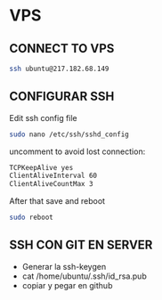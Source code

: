 # VPS

## CONNECT TO VPS

```bash
ssh ubuntu@217.182.68.149
```

## CONFIGURAR SSH

Edit ssh config file

```bash
sudo nano /etc/ssh/sshd_config
```

uncomment to avoid lost connection:

```bash
TCPKeepAlive yes
ClientAliveInterval 60
ClientAliveCountMax 3
```

After that save and reboot

```bash
sudo reboot
```

## SSH CON GIT EN SERVER

- Generar la ssh-keygen
- cat /home/ubuntu/.ssh/id_rsa.pub
- copiar y pegar en github
